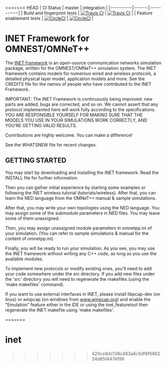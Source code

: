 <<<<<<< HEAD
| CI Status | master | integration |
|-----------|:------:|:-----------:|
| Build and fingerprint tests | [![Travis CI][travis-master]][1] | [![Travis CI][travis-integration]][2] |
| Feature enablement tests    | [![CircleCI][circle-master]][3]  | [![CircleCI][circle-integration]][4]  |

INET Framework for OMNEST/OMNeT++
=================================

The [INET framework](https://inet.omnetpp.org) is an open-source communication networks
simulation package, written for the OMNEST/OMNeT++ simulation system. The INET
framework contains models for numerous wired and wireless protocols, a detailed
physical layer model, application models and more. See the CREDITS file for the
names of people who have contributed to the INET Framework.

IMPORTANT: The INET Framework is continuously being improved: new parts
are added, bugs are corrected, and so on. We cannot assert that any protocol
implemented here will work fully according to the specifications. YOU ARE
RESPONSIBLE YOURSELF FOR MAKING SURE THAT THE MODELS YOU USE IN YOUR SIMULATIONS
WORK CORRECTLY, AND YOU'RE GETTING VALID RESULTS.

Contributions are highly welcome. You can make a difference!

See the WHATSNEW file for recent changes.


GETTING STARTED
---------------
You may start by downloading and installing the INET framework. Read the INSTALL
file for further information.

Then you can gather initial experience by starting some examples or following the
INET wireless tutorial (tutorials/wireless). After that, you can learn the NED
language from the OMNeT++ manual & sample simulations.

After that, you may write your own topologies using the NED language. You may
assign some of the submodule parameters in NED files. You may leave some of
them unassigned.

Then, you may assign unassigned module parameters in omnetpp.ini of your
simulation. (You can refer to sample simulations & manual for the content of
omnetpp.ini)

Finally, you will be ready to run your simulation. As you see, you may use
the INET framework without writing any C++ code, as long as you use the
available modules.

To implement new protocols or modify existing ones, you'll need to add your
code somewhere under the src directory. If you add new files under the 'src'
directory you will need to regenerate the makefiles (using the 'make makefiles'
command).

If you want to use external interfaces in INET, please install libpcap-dev (on linux)
or winpcap (on windows from www.winpcap.org) and enable the "Emulation" feature
either in the IDE or using the inet_featuretool then regenerate the INET makefile
using 'make makefiles'.


[travis-master]: https://travis-ci.org/inet-framework/inet.svg?branch=master
[travis-integration]: https://travis-ci.org/inet-framework/inet.svg?branch=integration
[circle-master]: https://circleci.com/gh/inet-framework/inet/tree/master.svg?style=svg
[circle-integration]: https://circleci.com/gh/inet-framework/inet/tree/integration.svg?style=svg

[1]: https://travis-ci.org/inet-framework/inet/branches
[2]: https://travis-ci.org/inet-framework/inet/branches
[3]: https://circleci.com/gh/inet-framework/workflows/inet/tree/master
[4]: https://circleci.com/gh/inet-framework/workflows/inet/tree/integration
=======
# inet
>>>>>>> 420ce8dcf38c483a8c9df8f688234d85f4474f99
